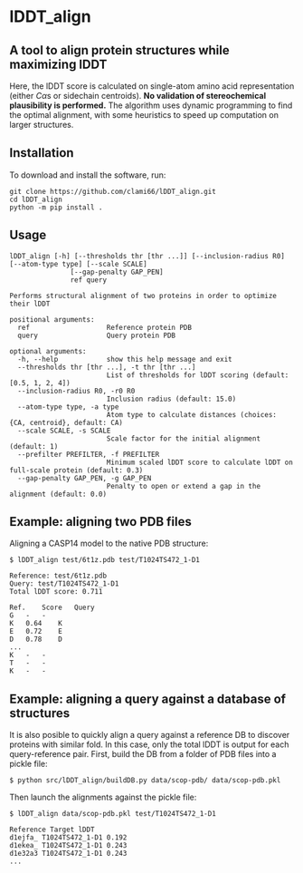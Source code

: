 # lDDT_align
## A tool to align protein structures while maximizing lDDT

Here, the lDDT score is calculated on single-atom amino acid representation (either $C\alpha$s or sidechain centroids).
**No validation of stereochemical plausibility is performed.**
The algorithm uses dynamic programming to find the optimal alignment, with some heuristics to speed up computation on larger structures.

## Installation

To download and install the software, run:

```
git clone https://github.com/clami66/lDDT_align.git
cd lDDT_align
python -m pip install .
```

## Usage

```
lDDT_align [-h] [--thresholds thr [thr ...]] [--inclusion-radius R0] [--atom-type type] [--scale SCALE]
               [--gap-penalty GAP_PEN]
               ref query

Performs structural alignment of two proteins in order to optimize their lDDT

positional arguments:
  ref                   Reference protein PDB
  query                 Query protein PDB

optional arguments:
  -h, --help            show this help message and exit
  --thresholds thr [thr ...], -t thr [thr ...]
                        List of thresholds for lDDT scoring (default: [0.5, 1, 2, 4])
  --inclusion-radius R0, -r0 R0
                        Inclusion radius (default: 15.0)
  --atom-type type, -a type
                        Atom type to calculate distances (choices: {CA, centroid}, default: CA)
  --scale SCALE, -s SCALE
                        Scale factor for the initial alignment (default: 1)
  --prefilter PREFILTER, -f PREFILTER
                        Minimum scaled lDDT score to calculate lDDT on full-scale protein (default: 0.3)
  --gap-penalty GAP_PEN, -g GAP_PEN
                        Penalty to open or extend a gap in the alignment (default: 0.0)

```

## Example: aligning two PDB files

Aligning a CASP14 model to the native PDB structure:

```
$ lDDT_align test/6t1z.pdb test/T1024TS472_1-D1

Reference: test/6t1z.pdb
Query: test/T1024TS472_1-D1
Total lDDT score: 0.711

Ref.	Score	Query
G	-	-
K	0.64	K
E	0.72	E
D	0.78	D
...
K	-	-
T	-	-
K	-	-
```

## Example: aligning a query against a database of structures

It is also posible to quickly align a query against a reference DB to discover proteins with similar fold. In this case, only the total lDDT is output for each query-reference pair.
First, build the DB from a folder of PDB files into a pickle file:

```
$ python src/lDDT_align/buildDB.py data/scop-pdb/ data/scop-pdb.pkl
```

Then launch the alignments against the pickle file:

```
$ lDDT_align data/scop-pdb.pkl test/T1024TS472_1-D1

Reference Target lDDT
d1ejfa_ T1024TS472_1-D1 0.192
d1ekea_ T1024TS472_1-D1 0.243
d1e32a3 T1024TS472_1-D1 0.243
...

```
